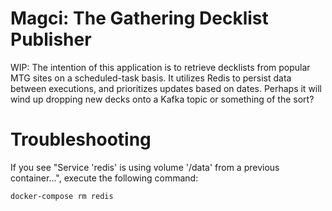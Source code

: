 # Magci: The Gathering Decklist Publisher
WIP: The intention of this application is to retrieve decklists from popular MTG sites on a scheduled-task basis. 
It utilizes Redis to persist data between executions, and prioritizes updates based on dates. Perhaps it will
wind up dropping new decks onto a Kafka topic or something of the sort?

# Troubleshooting
If you see "Service 'redis' is using volume '/data' from a previous container...", execute the following command:

`docker-compose rm redis`
